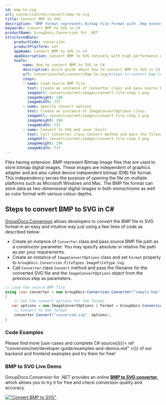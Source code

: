 ```yaml
---
id: bmp-to-svg
url: conversion/net/convert/bmp-to-svg
title: Convert BMP to SVG
description: "BMP format represents Bitmap File Format with .bmp extension. Learn how to convert BMP to SVG file programmatically in C# language using GroupDocs.Conversion for .NET library."
keywords: Convert BMP to SVG in C#
productName: GroupDocs.Conversion for .NET
structuredData:
    productCode: conversion
    productPlatform: net
    appName: Convert BMP to SVG in C#
    appDescription: Convert BMP to SVG natively with high performance using C# language and server side GroupDocs.Conversion for .NET APIs, without the use of any software like Microsoft or Open Office.
    howTo:
        name: How to convert BMP to SVG in C# 
        description: Quick guide about how to convert BMP to SVG in C# with high performance and accuracy.
        url: conversion/net/convert/bmp-to-svg/#steps-to-convert-bmp-to-svg-in-c
        steps:
        - name: Load source BMP file 
          text: Create an instance of Converter class and pass source BMP file path as a constructor parameter. You may specify absolute or relative file path as per your requirements. 
          imageUrl: conversion/net/images/convert-file-step-1.png
          imageHeight: 196
          imageWidth: 737
        - name: Specify convert options 
          text: Create an instance of ImageConvertOptions class.
          imageUrl: conversion/net/images/convert-file-step-2.png
          imageHeight: 196
          imageWidth: 737
        - name: Convert to SVG and save result 
          text: Call Converter class Convert method and pass the filename for the converted HTML file and the ImageConvertOptions object from the previous step as parameters.
          imageUrl: conversion/net/images/convert-file-step-3.png
          imageHeight: 196
          imageWidth: 737
---
```


Files having extension .BMP represent Bitmap Image files that are used to store bitmap digital images. These images are independent of graphics adapter and are also called device independent bitmap (DIB) file format. This independency serves the purpose of opening the file on multiple platforms such as Microsoft Windows and Mac. The BMP file format can store data as two-dimensional digital images  in both monochrome as well as color format with various colour depths.

## Steps to convert BMP to SVG in C#

[GroupDocs.Conversion](https://products.groupdocs.com/conversion/net) allows developers to convert the BMP file to SVG format in an easy and intuitive way just using a few lines of code as described below:

* Create an instance of `Converter` class and pass source BMP file path as a constructor parameter. You may specify absolute or relative file path as per your requirements. 
* Create an instance of `ImageConvertOptions` class and set `Format` property to `GroupDocs.Conversion.FileTypes.ImageFileType.Svg`.
* Call `Converter` class `Convert` method and pass the filename for the converted SVG file and the `ImageConvertOptions` object from the previous step as parameters.

```csharp
// Load the source BMP file
using (var converter = new GroupDocs.Conversion.Converter("sample.bmp"))
{
    // Set the convert options for SVG format
   var options = new ImageConvertOptions { Format = GroupDocs.Conversion.FileTypes.ImageFileType.Svg };
    // Convert to SVG format
    converter.Convert("converted.svg", options);
}
```

### Code Examples

Please find more [use-cases and complete C# sources]({{< ref "conversion/net/developer-guide/examples-and-demos.md" >}}) of our backend and frontend examples and try them for free!

### BMP to SVG Live Demo

GroupDocs.Conversion for .NET provides an online [**BMP to SVG converter**](https://products.groupdocs.app/conversion/bmp-to-svg), which allows you to try it for free and check conversion quality and accuracy.

[!["Convert BMP to SVG"](conversion/net/images/convert-to-svg/convert-bmp-to-svg.png)](https://products.groupdocs.app/conversion/bmp-to-svg)